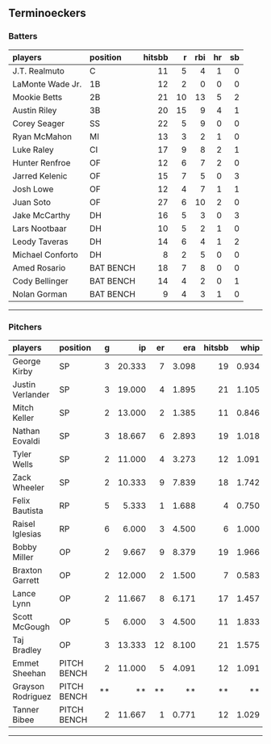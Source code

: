 ## Terminoeckers

### Batters

 
|players          |position  | hitsbb|  r| rbi| hr| sb| 
|:----------------|:---------|------:|--:|---:|--:|--:| 
|J.T. Realmuto    |C         |     11|  5|   4|  1|  0| 
|LaMonte Wade Jr. |1B        |     12|  2|   0|  0|  0| 
|Mookie Betts     |2B        |     21| 10|  13|  5|  2| 
|Austin Riley     |3B        |     20| 15|   9|  4|  1| 
|Corey Seager     |SS        |     22|  5|   9|  0|  0| 
|Ryan McMahon     |MI        |     13|  3|   2|  1|  0| 
|Luke Raley       |CI        |     17|  9|   8|  2|  1| 
|Hunter Renfroe   |OF        |     12|  6|   7|  2|  0| 
|Jarred Kelenic   |OF        |     15|  7|   5|  0|  3| 
|Josh Lowe        |OF        |     12|  4|   7|  1|  1| 
|Juan Soto        |OF        |     27|  6|  10|  2|  0| 
|Jake McCarthy    |DH        |     16|  5|   3|  0|  3| 
|Lars Nootbaar    |DH        |     10|  5|   2|  1|  0| 
|Leody Taveras    |DH        |     14|  6|   4|  1|  2| 
|Michael Conforto |DH        |      8|  2|   5|  0|  0| 
|Amed Rosario     |BAT BENCH |     18|  7|   8|  0|  0| 
|Cody Bellinger   |BAT BENCH |     14|  4|   2|  0|  1| 
|Nolan Gorman     |BAT BENCH |      9|  4|   3|  1|  0| 

* * *

### Pitchers

 
|players           |position    |  g|     ip| er|   era| hitsbb|  whip| so|  w| sv| 
|:-----------------|:-----------|--:|------:|--:|-----:|------:|-----:|--:|--:|--:| 
|George Kirby      |SP          |  3| 20.333|  7| 3.098|     19| 0.934| 15|  1|  0| 
|Justin Verlander  |SP          |  3| 19.000|  4| 1.895|     21| 1.105| 16|  1|  0| 
|Mitch Keller      |SP          |  2| 13.000|  2| 1.385|     11| 0.846| 10|  1|  0| 
|Nathan Eovaldi    |SP          |  3| 18.667|  6| 2.893|     19| 1.018| 14|  1|  0| 
|Tyler Wells       |SP          |  2| 11.000|  4| 3.273|     12| 1.091| 13|  0|  0| 
|Zack Wheeler      |SP          |  2| 10.333|  9| 7.839|     18| 1.742| 14|  1|  0| 
|Felix Bautista    |RP          |  5|  5.333|  1| 1.688|      4| 0.750| 12|  0|  3| 
|Raisel Iglesias   |RP          |  6|  6.000|  3| 4.500|      6| 1.000|  9|  1|  5| 
|Bobby Miller      |OP          |  2|  9.667|  9| 8.379|     19| 1.966|  7|  1|  0| 
|Braxton Garrett   |OP          |  2| 12.000|  2| 1.500|      7| 0.583| 15|  1|  0| 
|Lance Lynn        |OP          |  2| 11.667|  8| 6.171|     17| 1.457| 14|  1|  0| 
|Scott McGough     |OP          |  5|  6.000|  3| 4.500|     11| 1.833|  9|  0|  4| 
|Taj Bradley       |OP          |  3| 13.333| 12| 8.100|     21| 1.575| 13|  1|  0| 
|Emmet Sheehan     |PITCH BENCH |  2| 11.000|  5| 4.091|     12| 1.091|  9|  2|  0| 
|Grayson Rodriguez |PITCH BENCH | **|     **| **|    **|     **|    **| **| **| **| 
|Tanner Bibee      |PITCH BENCH |  2| 11.667|  1| 0.771|     12| 1.029| 16|  2|  0| 


* * *


